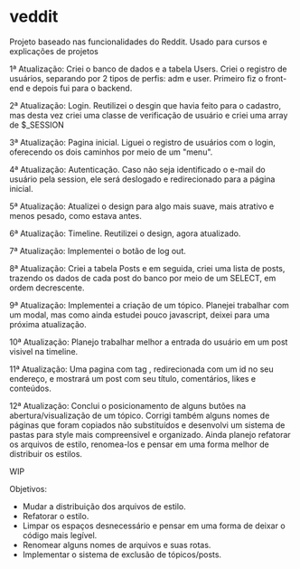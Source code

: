 # veddit
Projeto baseado nas funcionalidades do Reddit. Usado para cursos e explicações de projetos


1ª Atualização: Criei o banco de dados e a tabela Users. Criei o registro de usuários, separando por 2 tipos de perfis: adm e user. Primeiro fiz o front-end e depois fui para o backend.

2ª Atualização: Login. Reutilizei o desgin que havia feito para o cadastro, mas desta vez criei uma classe de verificação de usuário e criei uma array de $_SESSION

3ª Atualização: Pagina inicial. Liguei o registro de usuários com o login, oferecendo os dois caminhos por meio de um "menu".

4ª Atualização: Autenticação. Caso não seja identificado o e-mail do usuário pela session, ele será deslogado e redirecionado para a página inicial.

5ª Atualização: Atualizei o design para algo mais suave, mais atrativo e menos pesado, como estava antes.

6ª Atualização: Timeline. Reutilizei o design, agora atualizado.

7ª Atualização: Implementei o botão de log out.

8ª Atualização: Criei a tabela Posts e em seguida, criei uma lista de posts, trazendo os dados de cada post do banco por meio de um SELECT, em ordem decrescente. 

9ª Atualização: Implementei a criação de um tópico. Planejei trabalhar com um modal, mas como ainda estudei pouco javascript, deixei para uma próxima atualização.

10ª Atualização: Planejo trabalhar melhor a entrada do usuário em um post visivel na timeline.

11ª Atualização: Uma pagina com tag <a>, redirecionada com um id no seu endereço, e mostrará um post com seu título, comentários, likes e conteúdos.

12ª Atualização: Conclui o posicionamento de alguns butões na abertura/visualização de um tópico. Corrigi também alguns nomes de páginas que foram copiados não substituídos e desenvolvi um sistema de pastas para style mais compreensivel e organizado. Ainda planejo refatorar os arquivos de estilo, renomea-los e pensar em uma forma melhor de distribuir os estilos.
  
WIP

Objetivos:
  
  - Mudar a distribuição dos arquivos de estilo.
  - Refatorar o estilo.
  - Limpar os espaços desnecessário e pensar em uma forma de deixar o código mais legível.
  - Renomear alguns nomes de arquivos e suas rotas.
  - Implementar o sistema de exclusão de tópicos/posts.
  
  
